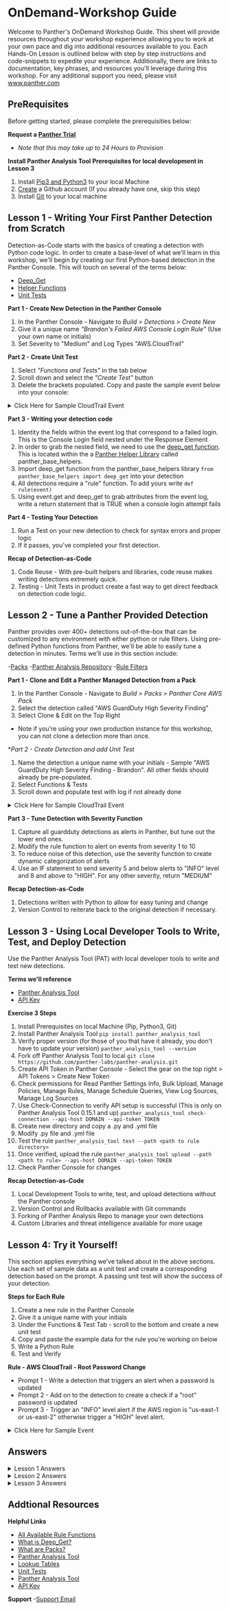 # OnDemand-Workshop Guide

Welcome to Panther's OnDemand Workshop Guide. This sheet will provide resources throughout your workshop experience allowing you to work at your own pace and dig into additional resources available to you. Each Hands-On Lesson is outlined below with step by step instructions and code-snippets to expedite your experience. Additionally, there are links to documentation, key phrases, and resources you'll leverage during this workshop. For any additional support you need, please visit www.panther.com 

## PreRequisites 

Before getting started, please complete the prerequisities below: 

**Request a [Panther Trial](https://panther.com/free-trial/)**
- *Note that this may take up to 24 Hours to Provision*

**Install Panther Analysis Tool Prerequisites for local development in Lesson 3**
1. Install [Pip3 and Python3](https://medium.com/swlh/installing-python-and-pip-on-mac-72b7639a58) to your local Machine 
2. [Create](https://docs.github.com/en/get-started/signing-up-for-github/signing-up-for-a-new-github-account) a Github account (If you already have one, skip this step)
3. Install [Git](https://git-scm.com/book/en/v2/Getting-Started-Installing-Git) to your local machine

## Lesson 1 - Writing Your First Panther Detection from Scratch

Detection-as-Code starts with the basics of creating a detection with Python code logic. In order to create a base-level of what we'll learn in this workshop, we'll begin by creating our first Python-based detection in the Panther Console. This will touch on several of the terms below: 

- [Deep_Get](https://docs.panther.com/writing-detections#using-global-helper-functions)
- [Helper Functions](https://docs.panther.com/writing-detections/globals)
- [Unit Tests](https://docs.panther.com/writing-detections/testing)


**Part 1 - Create New Detection in the Panther Console**
1. In the Panther Console - Navigate to _Build > Detections > Create New_
2. Give it a unique name _"Brandon's Failed AWS Console Login Rule"_ (Use your own name or initials)
3. Set Severity to "Medium" and Log Types "AWS.CloudTrail"

**Part 2 - Create Unit Test**
1. Select _"Functions and Tests"_ in the tab below
2. Scroll down and select the _"Create Test"_ button
3. Delete the brackets populated. Copy and paste the sample event below into your console:




<details><summary>Click Here for Sample CloudTrail Event</summary>

```
{
	"additionalEventData": {
		"LoginTo": "https://console.aws.amazon.com/console/",
		"MFAUsed": "No",
		"MobileVersion": "No"
	},
	"awsRegion": "us-east-1",
	"eventID": "1",
	"eventName": "ConsoleLogin",
	"eventSource": "signin.amazonaws.com",
	"eventTime": "2019-01-01T00:00:00Z",
	"eventType": "AwsConsoleSignIn",
	"eventVersion": "1.05",
	"p_event_time": "2021-06-04 09:59:53.650807",
	"p_log_type": "AWS.CloudTrail",
	"p_parse_time": "2021-06-04 10:02:33.650807",
	"recipientAccountId": "123456789012",
	"requestParameters": null,
	"responseElements": {
		"ConsoleLogin": "Failure"
	},
	"sourceIPAddress": "111.111.111.111",
	"userAgent": "Mozilla",
	"userIdentity": {
		"accountId": "123456789012",
		"arn": "arn:aws:iam::123456789012:user/tester",
		"principalId": "1111",
		"type": "IAMUser",
		"userName": "tester"
	}
}
```
</details>


**Part 3 - Writing your detection code**

1. Identity the fields within the event log that correspond to a failed login. This is the Console Login field nested under the Response Element
2. In order to grab the nested field, we need to use the [deep_get function](https://docs.panther.com/writing-detections/globals#deep_get). This is located within the a [Panther Helper Library](https://docs.panther.com/writing-detections/globals) called panther_base_helpers.
3. Import deep_get function from the panther_base_helpers library ```from panther_base_helpers import deep_get``` into your detection
4. All detections require a "rule" function. To add yours write ```def rule(event)```
5. Using event.get and deep_get to grab attributes from the event log, write a return statement that is TRUE when a console login attempt fails

**Part 4 - Testing Your Detection**

1. Run a Test on your new detection to check for syntax errors and proper logic
2. If it passes, you've completed your first detection. 

**Recap of Detection-as-Code**
1. Code Reuse - With pre-built helpers and libraries, code reuse makes writing detections extremely quick.
2. Testing - Unit Tests in product create a fast way to get direct feedback on detection code logic.


## Lesson 2 - Tune a Panther Provided Detection

Panther provides over 400+ detections out-of-the-box that can be customized to any environment with either python or rule filters. Using pre-defined Python functions from Panther, we'll be able to easily tune a detection in minutes. Terms we'll use in this section include: 

-[Packs](https://docs.panther.com/writing-detections/detection-packs)
-[Panther Analysis Repository](https://github.com/panther-labs/panther-analysis)
-[Rule Filters](https://docs.panther.com/writing-detections/rules/rule-filters)


**Part 1 - Clone and Edit a Panther Managed Detection from a Pack**

1. In the Panther Console - Navigate to _Build > Packs > Panther Core AWS Pack_
2. Select the detection called "AWS GuardDuty High Severity Finding"
3. Select Clone & Edit on the Top Right
- Note if you're using your own production instance for this workshop, you can not clone a detection more than once.

**Part 2 - Create Detection and add Unit Test*

1. Name the detection a unique name with your initials - Sample "AWS GuardDuty High Severity Finding - Brandon". All other fields should already be pre-populated.
2. Select Functions & Tests
3. Scroll down and populate test with log if not already done



<details><summary>Click Here for Sample CloudTrail Event</summary>

```
{
"accountId": "123456789012",
"arn": "arn:aws:guardduty:us-west-2:123456789012:detector/111111bbbbbbbbbb5555555551111111/finding/90b82273685661b9318f078d0851fe9a",
"createdAt": "2020-02-14T18:12:22.316Z",
"description": "Principal AssumedRole:IAMRole attempted to add a highly permissive policy to themselves.",
"id": "eeb88ab56556eb7771b266670dddee5a",
"partition": "aws",
"region": "us-east-1",
"schemaVersion": "2.0",
"service": {
	"action": {
		"actionType": "AWS_API_CALL",
		"awsApiCallAction": {
			"affectedResources": {
				"AWS::IAM::Role": "arn:aws:iam::123456789012:role/IAMRole"
			},
			"api": "PutRolePolicy",
			"callerType": "Domain",
			"domainDetails": {
				"domain": "cloudformation.amazonaws.com"
			},
			"serviceName": "iam.amazonaws.com"
		}
	},
	"additionalInfo": {},
	"archived": false,
	"count": 1,
	"detectorId": "111111bbbbbbbbbb5555555551111111",
	"eventFirstSeen": "2020-02-14T17:59:17Z",
	"eventLastSeen": "2020-02-14T17:59:17Z",
	"evidence": null,
	"resourceRole": "TARGET",
	"serviceName": "guardduty"
},
"severity": 8,
"title": "Principal AssumedRole:IAMRole attempted to add a policy to themselves that is highly permissive.",
"type": "PrivilegeEscalation:IAMUser/AdministrativePermissions",
"updatedAt": "2020-02-14T18:12:22.316Z"
}
```
</details>


**Part 3 - Tune Detection with Severity Function**
1. Capture all guardduty detections as alerts in Panther, but tune out the lower end ones. 
2. Modify the rule function to alert on events from severity 1 to 10
3. To reduce noise of this detection, use the severity function to create dynamic categorization of alerts
4. Use an IF statement to send severity 5 and below alerts to "INFO" level and 8 and above to "HIGH". For any other severity, return "MEDIUM"

**Recap Detection-as-Code**
1. Detections written with Python to allow for easy tuning and change
2. Version Control to reiterate back to the original detection if necessary. 


	
## Lesson 3 - Using Local Developer Tools to Write, Test, and Deploy Detection
Use the Panther Analysis Tool (PAT) with local developer tools to write and test new detections. 


**Terms we'll reference**
- [Panther Analysis Tool](https://docs.panther.com/panther-developer-workflows/panther-analysis-tool#overview)
- [API Key](https://docs.panther.com/panther-developer-workflows/api#how-to-use-panthers-api)


**Exercise 3 Steps**
1. Install Prerequisites on local Machine (Pip, Python3, Git)
2. Install Panther Analysis Tool 
```pip install panther_analysis_tool```
3. Verify proper version (for those of you that have it already, you don't have to update your version)
```panther_analysis_tool --version```
4. Fork off Panther Analysis Tool to local 
```git clone https://github.com/panther-labs/panther-analysis.git```
5. Create API Token in Panther Console - Select the gear on the top right > API Tokens > Create New Token
6. Check permissions for Read Panther Settings Info, Bulk Upload, Manage Policies, Manage Rules, Manage Schedule Queries, View Log Sources, Manage Log Sources
7. Use Check-Connection to verify API setup is successful (This is only on Panther Analysis Tool 0.15.1 and up)
```panther_analysis_tool check-connection --api-host DOMAIN --api-token TOKEN```
7. Create new directory and copy a .py and .yml file
8. Modify .py file and .yml file
9. Test the rule
```panther_analysis_tool test --path <path to rule directory>```
10. Once verified, upload the rule
```panther_analysis_tool upload --path <path to rule> --api-host DOMAIN --api-token TOKEN```
11. Check Panther Console for changes

**Recap Detection-as-Code**
1. Local Development Tools to write, test, and upload detections without the Panther console
2. Version Control and Rollbacks available with Git commands
3. Forking of Panther Analysis Repo to manage your own detections
4. Custom Libraries and threat intelligence available for more usage


## Lesson 4: Try it Yourself!
This section applies everything we've talked about in the above sections. Use each set of sample data as a unit test and create a corresponding detection based on the prompt. A passing unit test will show the success of your detection. 

**Steps for Each Rule**
1. Create a new rule in the Panther Console
2. Give it a unique name with your initials
3. Under the Functions & Test Tab - scroll to the bottom and create a new unit test
4. Copy and paste the example data for the rule you're working on below
5. Write a Python Rule 
6. Test and Verify

**Rule - AWS CloudTrail - Root Password Change**
- Prompt 1 - Write a detection that triggers an alert when a password is updated 
- Prompt 2 - Add on to the detection to create a check if a "root" password is updated 
- Prompt 3 - Trigger an "INFO" level alert if the AWS region is "us-east-1 or us-east-2" otherwise trigger a "HIGH" level alert. 


<details><summary>Click Here for Sample Event</summary>

```
{
	"recipientAccountId": "123456789012",
	"requestParameters": null,
	"responseElements": {
		"PasswordUpdated": "Success"
	},
	"sourceIPAddress": "111.111.111.111",
	"eventName": "PasswordUpdated",
	"eventSource": "signin.amazonaws.com",
	"eventVersion": "1.05",
	"userAgent": "Mozilla/5.0 (Macintosh; Intel Mac OS X 10_14_6) AppleWebKit/537.36 (KHTML, like Gecko) Chrome/77.0.3865.120 Safari/537.36",
	"eventID": "1111",
	"eventType": "AwsConsoleSignIn",
	"requestID": "1111",
	"userIdentity": {
		"principalId": "123456789012",
		"type": "Root",
		"accesKeyId": "1111",
		"accessKeyId": "",
		"accountId": "123456789012",
		"arn": "arn:aws:iam::123456789012:root"
	},
	"awsRegion": "us-east-1",
	"eventTime": "2019-01-01T00:00:00Z"
}
```
</details>


## Answers

<details><summary>Lesson 1 Answers</summary>

```
from panther_base_helpers import deep_get

def rule(event):
    return event.get("eventName") == "ConsoleLogin" and deep_get(event,"responseElements","ConsoleLogin") == "Failure"

```

</details>



<details><summary>Lesson 2 Answers</summary>

```
def rule(event):
    return 1.0 <= float(event.get("severity", 0)) <= 10

def severity(event):
    if float(event.get("severity",0)) <= 5.0:
        return "INFO"
    if float(event.get("severity",0)) >= 8.0:
        return "HIGH"
    else:
        return "MEDIUM"
```

</details>

	
	

<details><summary>Lesson 3 Answers</summary>

**Part 1**
```
def rule(event):
    return event.get("eventName") == "PasswordUpdated"
```

**Part 2**
```
from panther_base_helpers import deep_get

def rule(event):
    if deep_get(event,"userIdentity","type") != "Root":
        return False
     
    if event.get("eventName") == "PasswordUpdated":
        return True
```

**Part 3**
```
from panther_base_helpers import deep_get

def rule(event):
    if deep_get(event,"userIdentity","type") != "Root":
        return False
     
    if event.get("eventName") == "PasswordUpdated":
        return True

def severity(event):
    approved_regions = ["us-east-1","us-east-2"]

    if event.get("awsRegion") in approved_regions:
        return "INFO"
    else:
        return "HIGH"
```
</details>


	

## Addtional Resources
**Helpful Links**
- [All Available Rule Functions](https://github.com/panther-labs/panther-analysis/blob/master/templates/example_rule.py)
- [What is Deep_Get?](https://docs.panther.com/writing-detections/globals#deep_get)
- [What are Packs?](https://docs.panther.com/writing-detections/detection-packs)
- [Panther Analysis Tool](https://docs.panther.com/panther-developer-workflows/panther-analysis-tool#overview)
- [Lookup Tables](https://docs.panther.com/enrichment/lookup-tables)
- [Unit Tests](https://docs.panther.com/writing-detections/testing#mocks)
- [Panther Analysis Tool](https://docs.panther.com/panther-developer-workflows/panther-analysis-tool#overview)
- [API Key](https://docs.panther.com/panther-developer-workflows/api#how-to-use-panthers-api)

**Support**
-[Support Email](support@panther.com)


